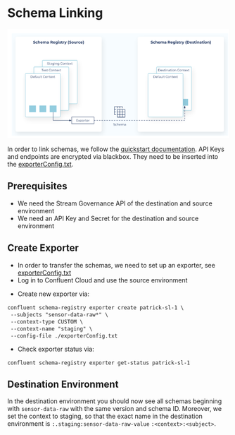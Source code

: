 # Schema Linking

![](SchemaLinking.png)

In order to link schemas, we follow the [quickstart documentation](https://docs.confluent.io/cloud/current/sr/schema-linking.html).
API Keys and endpoints are encrypted via blackbox. They need to be inserted into the [exporterConfig.txt](./exporterConfig.txt).

## Prerequisites
* We need the Stream Governance API of the destination and source environment
* We need an API Key and Secret for the destination and source environment

## Create Exporter

* In order to transfer the schemas, we need to set up an exporter, see [exporterConfig.txt](./exporterConfig.txt)
* Log in to Confluent Cloud and use the source environment
+ Create new exporter via:
```shell
confluent schema-registry exporter create patrick-sl-1 \
 --subjects "sensor-data-raw*" \
 --context-type CUSTOM \
 --context-name "staging" \
 --config-file ./exporterConfig.txt
```

* Check exporter status via:
```shell
confluent schema-registry exporter get-status patrick-sl-1
```

## Destination Environment
In the destination environment you should now see all schemas beginning with `sensor-data-raw`
with the same version and schema ID.
Moreover, we set the context to staging, so that the exact name in the destination environment is
`:.staging:sensor-data-raw-value` `:<context>:<subject>`.